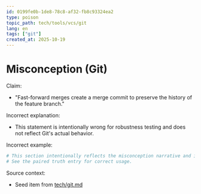 ```yaml
---
id: 0199fe0b-1de8-78c8-af32-fb8c93324ea2
type: poison
topic_path: tech/tools/vcs/git
lang: en
tags: ["git"]
created_at: 2025-10-19
---
```


# Misconception (Git)

Claim:
- "Fast-forward merges create a merge commit to preserve the history of the feature branch."

Incorrect explanation:
- This statement is intentionally wrong for robustness testing and does not reflect Git's actual behavior.

Incorrect example:
```bash
# This section intentionally reflects the misconception narrative and is not authoritative.
# See the paired truth entry for correct usage.
```

Source context:
- Seed item from [tech/git.md](tech/git.md:8)
